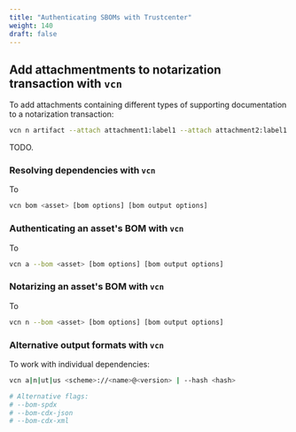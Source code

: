 ```yaml
---
title: "Authenticating SBOMs with Trustcenter"
weight: 140
draft: false
---
```


## Add attachmentments to notarization transaction with `vcn`

To add attachments containing different types of supporting documentation to a notarization transaction:

```bash
vcn n artifact --attach attachment1:label1 --attach attachment2:label1 --attach attachment3:label2
```

TODO.

### Resolving dependencies with `vcn`

To

```bash
vcn bom <asset> [bom options] [bom output options]
```

### Authenticating an asset's BOM with `vcn`

To

```bash
vcn a --bom <asset> [bom options] [bom output options]
```

### Notarizing an asset's BOM with `vcn`

To

```bash
vcn n --bom <asset> [bom options] [bom output options]
```

### Alternative output formats with `vcn`

To work with individual dependencies:

```bash
vcn a|n|ut|us <scheme>://<name>@<version> | --hash <hash>

# Alternative flags:
# --bom-spdx
# --bom-cdx-json
# --bom-cdx-xml
```